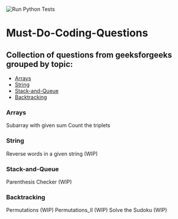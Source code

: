 ![Run Python Tests](https://github.com/Manug-github/Must-Do-Coding-Questions/workflows/Run%20Python%20Tests/badge.svg?branch=main)

# Must-Do-Coding-Questions

## Collection of questions from geeksforgeeks grouped by topic:
* [Arrays](#Arrays)
* [String](#String)
* [Stack-and-Queue](#Stack-and-Queue)
* [Backtracking](#Backtracking)


### Arrays
Subarray with given sum
Count the triplets

### String
Reverse words in a given string (WIP)

### Stack-and-Queue
Parenthesis Checker (WIP)

### Backtracking
Permutations (WIP)
Permutations_II (WIP)
Solve the Sudoku (WIP)
